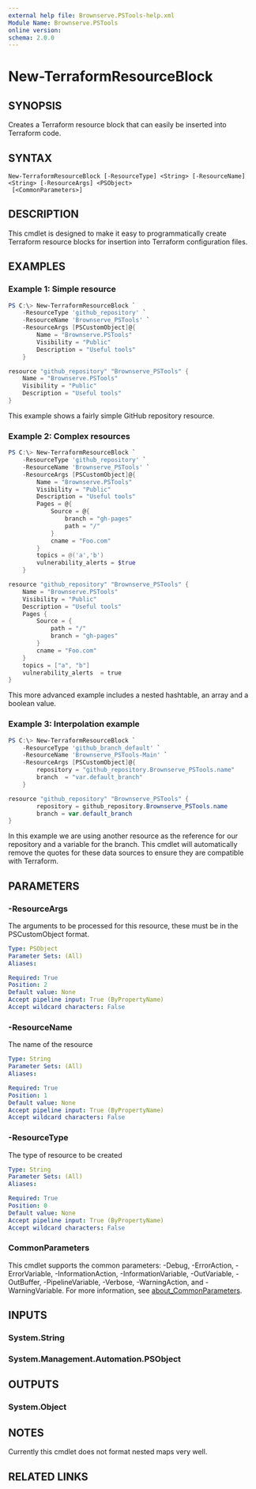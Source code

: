 ```yaml
---
external help file: Brownserve.PSTools-help.xml
Module Name: Brownserve.PSTools
online version:
schema: 2.0.0
---
```


# New-TerraformResourceBlock

## SYNOPSIS
Creates a Terraform resource block that can easily be inserted into Terraform code.

## SYNTAX

```
New-TerraformResourceBlock [-ResourceType] <String> [-ResourceName] <String> [-ResourceArgs] <PSObject>
 [<CommonParameters>]
```

## DESCRIPTION
This cmdlet is designed to make it easy to programmatically create Terraform resource blocks for insertion into Terraform configuration files.

## EXAMPLES

### Example 1: Simple resource
```powershell
PS C:\> New-TerraformResourceBlock `
    -ResourceType 'github_repository' `
    -ResourceName 'Brownserve_PSTools' `
    -ResourceArgs [PSCustomObject]@{
        Name = "Brownserve.PSTools"
        Visibility = "Public"
        Description = "Useful tools"
    }

resource "github_repository" "Brownserve_PSTools" {
    Name = "Brownserve.PSTools" 
    Visibility = "Public"
    Description = "Useful tools"
}
```

This example shows a fairly simple GitHub repository resource.

### Example 2: Complex resources
```powershell
PS C:\> New-TerraformResourceBlock `
    -ResourceType 'github_repository' `
    -ResourceName 'Brownserve_PSTools' `
    -ResourceArgs [PSCustomObject]@{
        Name = "Brownserve.PSTools"
        Visibility = "Public"
        Description = "Useful tools"
        Pages = @{
            Source = @{
                branch = "gh-pages"
                path = "/"
            }
            cname = "Foo.com"
        }
        topics = @('a','b')
        vulnerability_alerts = $true
    }

resource "github_repository" "Brownserve_PSTools" {
    Name = "Brownserve.PSTools"
    Visibility = "Public"
    Description = "Useful tools"
    Pages {   
        Source = {
            path = "/"
            branch = "gh-pages"
        }
        cname = "Foo.com"
    }
    topics = ["a", "b"]
    vulnerability_alerts  = true
}
```

This more advanced example includes a nested hashtable, an array and a boolean value.

### Example 3: Interpolation example
```powershell
PS C:\> New-TerraformResourceBlock `
    -ResourceType 'github_branch_default' `
    -ResourceName 'Brownserve_PSTools-Main' `
    -ResourceArgs [PSCustomObject]@{
        repository = "github_repository.Brownserve_PSTools.name"
        branch  = "var.default_branch"
    }

resource "github_repository" "Brownserve_PSTools" {
        repository = github_repository.Brownserve_PSTools.name
        branch = var.default_branch
}
```

In this example we are using another resource as the reference for our repository and a variable for the branch.
This cmdlet will automatically remove the quotes for these data sources to ensure they are compatible with Terraform.

## PARAMETERS

### -ResourceArgs
The arguments to be processed for this resource, these must be in the PSCustomObject format.

```yaml
Type: PSObject
Parameter Sets: (All)
Aliases:

Required: True
Position: 2
Default value: None
Accept pipeline input: True (ByPropertyName)
Accept wildcard characters: False
```

### -ResourceName
The name of the resource

```yaml
Type: String
Parameter Sets: (All)
Aliases:

Required: True
Position: 1
Default value: None
Accept pipeline input: True (ByPropertyName)
Accept wildcard characters: False
```

### -ResourceType
The type of resource to be created

```yaml
Type: String
Parameter Sets: (All)
Aliases:

Required: True
Position: 0
Default value: None
Accept pipeline input: True (ByPropertyName)
Accept wildcard characters: False
```

### CommonParameters
This cmdlet supports the common parameters: -Debug, -ErrorAction, -ErrorVariable, -InformationAction, -InformationVariable, -OutVariable, -OutBuffer, -PipelineVariable, -Verbose, -WarningAction, and -WarningVariable. For more information, see [about_CommonParameters](http://go.microsoft.com/fwlink/?LinkID=113216).

## INPUTS

### System.String

### System.Management.Automation.PSObject

## OUTPUTS

### System.Object
## NOTES
Currently this cmdlet does not format nested maps very well.

## RELATED LINKS
